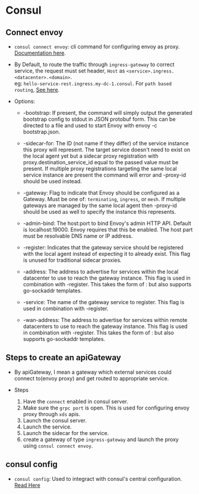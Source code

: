 # Consul

## Connect envoy

- `consul connect envoy`: cli command for configuring envoy as proxy. [Documentation here](https://www.consul.io/commands/connect/envoy).

- By Default, to route the traffic through `ingress-gateway` to correct service, the request must set header, `Host` as `<service>.ingress.<datacenter>.<domain>`.  
  eg: `hello-service-rest.ingress.my-dc-1.consul`. For `path based routing`, [See here](https://www.consul.io/docs/connect/config-entries/ingress-gateway#http-listener-with-path-based-routing).

- Options:

  - -bootstrap: If present, the command will simply output the generated bootstrap config to stdout in JSON protobuf form. This can be directed to a file and used to start Envoy with envoy -c bootstrap.json.

  - -sidecar-for: The ID (not name if they differ) of the service instance this proxy will represent. The target service doesn't need to exist on the local agent yet but a sidecar proxy registration with proxy.destination_service_id equal to the passed value must be present. If multiple proxy registrations targeting the same local service instance are present the command will error and -proxy-id should be used instead.

  - -gateway: Flag to indicate that Envoy should be configured as a Gateway. Must be one of: `terminating`, `ingress`, or `mesh`. If multiple gateways are managed by the same local agent then -proxy-id should be used as well to specify the instance this represents.

  - -admin-bind: The host:port to bind Envoy's admin HTTP API. Default is localhost:19000. Envoy requires that this be enabled. The host part must be resolvable DNS name or IP address.

  - -register: Indicates that the gateway service should be registered with the local agent instead of expecting it to already exist. This flag is unused for traditional sidecar proxies.

  - -address: The address to advertise for services within the local datacenter to use to reach the gateway instance. This flag is used in combination with -register. This takes the form of <ip address>:<port> but also supports go-sockaddr templates.

  - -service: The name of the gateway service to register. This flag is used in combination with -register.

  - -wan-address: The address to advertise for services within remote datacenters to use to reach the gateway instance. This flag is used in combination with -register. This takes the form of <ip address>:<port> but also supports go-sockaddr templates.

## Steps to create an apiGateway

- By apiGateway, I mean a gateway which external services could connect to(envoy proxy) and get routed to appropriate service.

- Steps
  1. Have the `connect` enabled in consul server.
  2. Make sure the `grpc port` is open. This is used for configuring envoy proxy through `xds` apis.
  3. Launch the consul server.
  4. Launch the service.
  5. Launch the sidecar for the service.
  6. create a gateway of type `ingress-gateway` and launch the proxy using `consul connect envoy`.

## consul config

- `consul config`: Used to integract with consul's central configuration. [Read Here](https://www.consul.io/commands/config)
